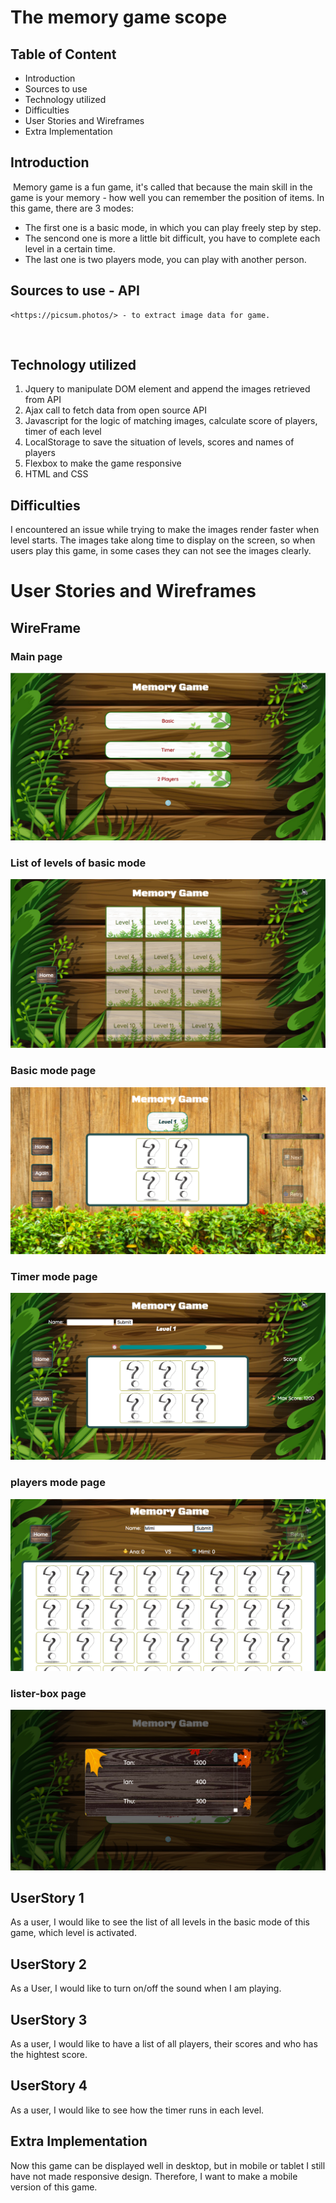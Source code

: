 # The memory game scope

## Table of Content
- Introduction
- Sources to use
- Technology utilized
- Difficulties
- User Stories and Wireframes
- Extra Implementation
<!-- https://alvislim.github.io/Covid19-Interactive-dashboard/ -->

## Introduction
​
Memory game is a fun game, it's called that because the main skill in the game is your memory - how well you can remember the position of items. In this game, there are 3 modes: 
  - The first one is a basic mode, in which you can play freely step by step. 
  - The sencond one is more a little bit difficult, you have to complete each level in a certain time. 
  - The last one is two players mode, you can play with another person.
​
## Sources to use - API 
    <https://picsum.photos/> - to extract image data for game.
​
## Technology utilized
  1. Jquery to manipulate DOM element and append the images retrieved from API
  2. Ajax call to fetch data from open source API
  3. Javascript for the logic of matching images, calculate score of players, timer of each level
  4. LocalStorage to save the situation of levels, scores and names of players
  5. Flexbox to make the game responsive
  6. HTML and CSS

## Difficulties
I encountered an issue while trying to make the images render faster when level starts. The images take along time to display on the screen, so when users play this game, in some cases they can not see the images clearly.

# User Stories and Wireframes
## WireFrame
  ### Main page
![Image of main page](img/pic1.png)

  ### List of levels of basic mode
![Image of list of levels of basic mode](img/pic2.png)

  ### Basic mode page
![Image of basic mode page](img/pic3.png)

  ### Timer mode page
![Image of timer mode page](img/pic4.png)

  ### players mode page
![Image of 2 players mode page](img/pic5.png)

  ### lister-box page
![Image of lister-box page](img/pic6.png)


## UserStory 1
As a user, I would like to see the list of all levels in the basic mode of this game, which level is activated.

## UserStory 2
As a User, I would like to turn on/off the sound when I am playing.

## UserStory 3
As a user, I would like to have a list of all players, their scores and who has the hightest score.

## UserStory 4
As a user, I would like to see how the timer runs in each level.

## Extra Implementation
Now this game can be displayed well in desktop, but in mobile or tablet I still have not made responsive design. Therefore, I want to make a mobile version of this game.